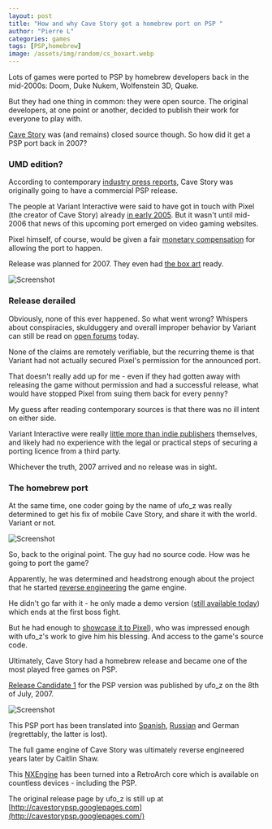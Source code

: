 ```yaml
---
layout: post
title: "How and why Cave Story got a homebrew port on PSP "
author: "Pierre L"
categories: games
tags: [PSP,homebrew]
image: /assets/img/random/cs_boxart.webp
---
```


Lots of games were ported to PSP by homebrew developers back in the mid-2000s: Doom, Duke Nukem, Wolfenstein 3D, Quake. 

But they had one thing in common: they were open source. The original developers, at one point or another, decided to publish their work for everyone to play with.

[Cave Story](https://archive.org/details/cave-00992-00000) was (and remains) closed source though. So how did it get a PSP port back in 2007?

### UMD edition?

According to contemporary [industry press reports](https://www.destructoid.com/cave-story-psp-demo-now-available/
), Cave Story was originally going to have a commercial PSP release. 

The people at Variant Interactive were said to have got in touch with Pixel (the creator of Cave Story) already [in early 2005](https://www.dcemu.co.uk/vbulletin/threads/39676-Variant-Interactive-Clarifies-Cave-Story-PSP
). But it wasn't until mid-2006 that news of this upcoming port emerged on video gaming websites. 

Pixel himself, of course, would be given a fair [monetary compensation](https://qj.net/variant-interactive-has-pixels-go-signal-for-cave-story-psp/
) for allowing the port to happen.

Release was planned for 2007. They even had [the box art](https://web.archive.org/web/20060412002140/http://www.variantinteractive.com/en-eu/games/variant/cs/index.php/) ready.

![Screenshot](https://github.com/PSP-Archive/PSP-Archive.github.io/raw/gh-pages/assets/img/random/variant.webp)

### Release derailed

Obviously, none of this ever happened. So what went wrong? Whispers about conspiracies, skulduggery and overall improper behavior by Variant can still be read on [open forums](https://www.rllmukforum.com/index.php?/topic/199505-cave-story/&do=findComment&comment=5725137) today. 

None of the claims are remotely verifiable, but the recurring theme is that Variant had not actually secured Pixel's permission for the announced port.

That doesn't really add up for me - even if they had gotten away with releasing the game without permission and had a successful release, what would have stopped Pixel from suing them back for every penny?

My guess after reading contemporary sources is that there was no ill intent on either side. 

Variant Interactive were really [little more than indie publishers](https://numberless.net/blog/2006/06/04/cave-story-psp/) themselves, and likely had no experience with the legal or practical steps of securing a porting licence from a third party.

Whichever the truth, 2007 arrived and no release was in sight. 

### The homebrew port

At the same time, one coder going by the name of ufo_z was really determined to get his fix of mobile Cave Story, and share it with the world. Variant or not.

![Screenshot](https://github.com/PSP-Archive/PSP-Archive.github.io/raw/gh-pages/assets/img/random/ufoz-demo.webp)

So, back to the original point. The guy had no source code. How was he going to port the game?

Apparently, he was determined and headstrong enough about the project that he started [reverse engineering](https://forum.cavestory.org/threads/what-happened-to-ufo_z-cave-story-psp-port-dev.4174/) the game engine. 

He didn't go far with it - he only made a demo version ([still available today](https://archive.org/download/cave-00992-00000/Old%20Versions/cs-psp-demo-1.0.zip)) which ends at the first boss fight. 

But he had enough to [showcase it to Pixel](https://web.archive.org/web/20080302103923/http://community.livejournal.com:80/doukutsu/92540.html)), who was impressed enough with ufo_z's work to give him his blessing. And access to the game's source code.

Ultimately, Cave Story had a homebrew release and became one of the most played free games on PSP. 

[Release Candidate 1](https://web.archive.org/web/20071221023939/http://community.livejournal.com/doukutsu/92798.html
) for the PSP version was published by ufo_z on the 8th of July, 2007.

![Screenshot](https://github.com/PSP-Archive/PSP-Archive.github.io/raw/gh-pages/assets/img/random/ufoz.webp)

This PSP port has been translated into [Spanish](https://archive.org/details/cave-story-spanish-v-1.7z), [Russian](https://archive.org/details/cave-story-russian-v-1.7z) and German (regrettably, the latter is lost).

The full game engine of Cave Story was ultimately reverse engineered years later by Caitlin Shaw. 

This [NXEngine](https://nxengine.sourceforge.io/) has been turned into a RetroArch core which is available on countless devices - including the PSP.

The original release page by ufo_z is still up at [http://cavestorypsp.googlepages.com](http://cavestorypsp.googlepages.com/)
